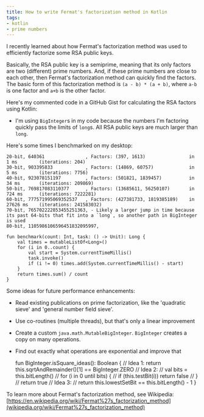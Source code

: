 ```yaml
---
title: How to write Fermat's factorization method in Kotlin
tags:
- kotlin
- prime numbers
---
```


I recently learned about how Fermat's factorization method was used to efficiently factorize some RSA public keys.

Basically, the RSA public key is a semiprime, meaning that its only factors are two (different) prime numbers. And, if these prime numbers are close to each other, then Fermat's factorization method can quickly find the factors. The basic form of this factorization method is `(a - b) * (a + b)`, where `a-b` is one factor and `a+b` is the other factor.

Here's my commented code in a GitHub Gist for calculating the RSA factors using Kotlin:

<script src="https://gist.github.com/danialgoodwin/ff9437f1a92228918e57c6f569ec709b.js"></script>

- I'm using `BigInteger`s in my code because the numbers I'm factoring quickly pass the limits of `long`s. All RSA public keys are much larger than `long`.

Here's some times I benchmarked on my desktop:

    20-bit, 640361               , Factors: (397, 1613)                in 1 ms        (iterations: 204)
    30-bit, 903395833            , Factors: (14869, 60757)             in 5 ms        (iterations: 7756)
    40-bit, 923078151197         , Factors: (501821, 1839457)          in 34 ms       (iterations: 209869)
    50-bit, 769817083110377      , Factors: (13685611, 56250107)       in 724 ms      (iterations: 7222281)
    60-bit, 777571995069352537   , Factors: (427381733, 1819385189)    in 27626 ms    (iterations: 241583032)
    70-bit, 765702222853455251363, - Likely a larger jump in time because its past 64-bits that fit into a `long`, so another path in BigInteger is used
    80-bit, 1105986106596451832095997,
    
    fun benchmark(count: Int, task: () -> Unit): Long {
        val times = mutableListOf<Long>()
        for (i in 0..count) {
            val start = System.currentTimeMillis()
            task.invoke()
            if (i != 0) times.add(System.currentTimeMillis() - start)
        }
        return times.sum() / count
    }

Some ideas for future performance enhancements:
- Read existing publications on prime factorization, like the 'quadratic sieve' and 'general number field sieve'.
- Use co-routines (multiple threads), but that's only a linear improvement
- Create a custom `java.math.MutableBigInteger`. `BigInteger` creates a copy on many operations.
- Find out exactly what operations are exponential and improve that
 

    fun BigInteger.isSquare_ideas(): Boolean {
        // Idea 1:
        return this.sqrtAndRemainder()[1] == BigInteger.ZERO
        // Idea 2:
        // val bits = this.bitLength()
        // for (i in 0 until bits) {
        //     if (this.testBit(i)) return false
        // }
        // return true
        // Idea 3:
        // return this.lowestSetBit == this.bitLength() - 1
    }

To learn more about Fermat's factorization method, see Wikipedia: [https://en.wikipedia.org/wiki/Fermat%27s_factorization_method](wikipedia.org/wiki/Fermat%27s_factorization_method)
